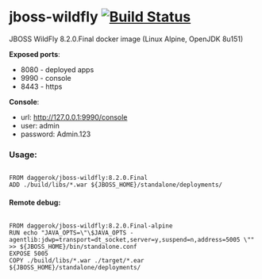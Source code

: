 # jboss-wildfly [![Build Status](https://travis-ci.org/daggerok/jboss-wildfly.svg?branch=master)](https://travis-ci.org/daggerok/jboss-wildfly)
JBOSS WildFly 8.2.0.Final docker image (Linux Alpine, OpenJDK 8u151)

**Exposed ports**:

- 8080 - deployed apps
- 9990 - console
- 8443 - https

**Console**:

- url: http://127.0.0.1:9990/console
- user: admin
- password: Admin.123

### Usage:

```

FROM daggerok/jboss-wildfly:8.2.0.Final
ADD ./build/libs/*.war ${JBOSS_HOME}/standalone/deployments/
```

#### Remote debug:

```

FROM daggerok/jboss-wildfly:8.2.0.Final-alpine
RUN echo "JAVA_OPTS=\"\$JAVA_OPTS -agentlib:jdwp=transport=dt_socket,server=y,suspend=n,address=5005 \"" >> ${JBOSS_HOME}/bin/standalone.conf
EXPOSE 5005
COPY ./build/libs/*.war ./target/*.ear ${JBOSS_HOME}/standalone/deployments/
```
